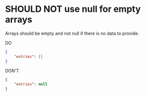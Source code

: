 # SHOULD NOT use null for empty arrays

Arrays should be empty and not null if there is no data to provide.

DO

````json
{
    "entries": []
}
````

DON'T

````json
{
    "entries": null
}
````

